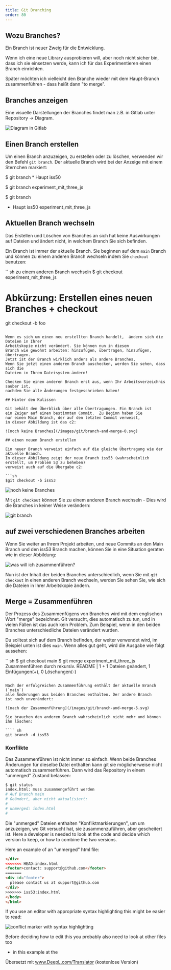 ```yaml
---
title: Git Branching
order: 80
---
```



## Wozu Branches?

Ein Branch ist neuer Zweig für die Entwicklung.

Wenn ich eine neue Library ausprobieren will,
aber noch nicht sicher bin, dass ich sie einsetzen werde,
kann ich für das Experimentieren einen Branch einrichten.

Später möchten ich vielleicht
den Branche wieder mit dem Haupt-Branch zusammenführen - dass
heißt dann "to merge".

## Branches anzeigen

Eine visuelle Darstellungen der Branches
findet man z.B. in Gitlab unter Repository &rarr; Diagram.

![Diagram in Gitlab](/images/git/gitlab-branches.png)


## Einen Branch erstellen

Um einen Branch anzuzeigen, zu erstellen oder zu löschen, verwenden wir den Befehl `git branch`.
Der aktuelle Branch wird bei der Anzeige mit einem Sternchen markiert:

<shell>
$ git branch
* Haupt
  iss50

$ git branch experiment_mit_three_js

$ git branch
* Haupt
  iss50
  experiment_mit_three_js
</shell>

## Aktuellen Branch wechseln

Das Erstellen und Löschen von Branches an sich hat keine Auswirkungen auf
Dateien und ändert nicht, in welchem Branch Sie sich befinden.

Ein Branch ist immer der aktuelle Branch. Sie beginnen
auf dem `main` Branch und können zu einem anderen Branch wechseln
indem Sie `checkout` benutzen:

`` sh
zu einem anderen Branch wechseln
$ git checkout experiment_mit_three_js

# Abkürzung: Erstellen eines neuen Branches + checkout
git checkout -b foo
```

Wenn es sich um einen neu erstellten Branch handelt,  ändern sich die Dateien in Ihrer
Arbeitskopie nicht verändert. Sie können nun in diesem
Branch wie gewohnt arbeiten: hinzufügen, übertragen, hinzufügen, übertragen.
Jetzt ist der Branch wirklich anders als andere Branches.
Wenn Sie jetzt einen anderen Branch auschecken, werden Sie sehen, dass sich die
Dateien in Ihrem Dateisystem ändern!

Checken Sie einen anderen Branch erst aus, wenn Ihr Arbeitsverzeichnis sauber ist,
nachdem Sie alle Änderungen festgeschrieben haben!

## Hinter den Kulissen

Git behält den Überblick über alle Übertragungen. Ein Branch ist
ein Zeiger auf einen bestimmten Commit.  Zu Beginn haben Sie
nur einen Main Branch, der auf den letzten Commit verweist,
in dieser Abbildung ist das c2:

![noch keine Branches](/images/git/branch-and-merge-0.svg)

## einen neuen Branch erstellen

Ein neuer Branch verweist einfach auf die gleiche Übertragung wie der aktuelle Branch.
In dieser Abbildung zeigt der neue Branch iss53 (wahrscheinlich erstellt, um Problem 53 zu beheben)
verweist auch auf die Übergabe c2:

```sh
$git checkout -b iss53
```

![noch keine Branches](/images/git/branch-and-merge-1.svg)

Mit `git checkout` können Sie zu einem anderen Branch wechseln -
Dies wird die Branches in keiner Weise verändern:

![git branch](/images/git/git-branch.png)

## auf zwei verschiedenen Branches arbeiten

Wenn Sie weiter an Ihrem Projekt arbeiten,
und neue Commits an den Main Branch und den
iss53 Branch machen, können Sie in eine Situation geraten wie
in dieser Abbildung:

![was will ich zusammenführen?](/images/git/branch-and-merge-4.svg)

Nun ist der Inhalt der beiden Branches unterschiedlich,
wenn Sie mit `git checkout` in einen anderen Branch wechseln, werden Sie
sehen Sie, wie sich die Dateien in Ihrer Arbeitskopie ändern.

## Merge = Zusammenführen

Der Prozess des Zusammenfügens von Branches wird mit dem
englischen Wort "merge" bezeichnet.
Git versucht, dies automatisch zu tun, und in vielen Fällen ist das auch kein Problem.
Zum Beispiel, wenn in den beiden Branches unterschiedliche Dateien verändert wurden.

Du solltest sich auf dem Branch befinden, der
weiter verwendet wird, im Beispiel unten ist dies `main`.
Wenn alles gut geht, wird die Ausgabe wie folgt aussehen:


`` sh
$ git checkout main
$ git merge experiment_mit_three_js
Zusammenführen durch rekursiv.
 README | 1 +
 1 Dateien geändert, 1 Einfügungen(+), 0 Löschungen(-)
```

Nach der erfolgreichen Zusammenführung enthält der aktuelle Branch (`main`)
alle Änderungen aus beiden Branches enthalten. Der andere Branch
ist noch unverändert:

![nach der Zusammenführung](/images/git/branch-and-merge-5.svg)

Sie brauchen den anderen Branch wahrscheinlich nicht mehr und können ihn löschen:

```` sh
git branch -d iss53
```

### Konflikte

Das Zusammenführen ist nicht immer so einfach.  Wenn beide Branches Änderungen für dieselbe Datei enthalten
kann git sie möglicherweise nicht automatisch zusammenführen. Dann wird das Repository
in einem "unmerged" Zustand belassen:

```sh
$ git status
index.html: muss zusammengeführt werden
# Auf Branch main
# Geändert, aber nicht aktualisiert:
#
# unmerged: index.html
#
```

Die "unmerged" Dateien enthalten "Konfliktmarkierungen", um
um anzuzeigen, wo Git versucht hat, sie zusammenzuführen, aber gescheitert ist.  Here a developer
is needed to look at the code and decide which version to keep,
or how to combine the two versions.

Here an example of an "unmerged" html file:

``` html
</div>
<<<<<<< HEAD:index.html
<footer>contact: support@github.com</footer>
=======
<div id="footer">
  please contact us at support@github.com
</div>
>>>>>>> iss53:index.html
</body>
</html>
```

If you use an editor with appropriate syntax highlighting
this might be easier to read:

![conflict marker with syntax highlighting](/images/git/conflict-markers.png)


Before deciding how to edit this
you probably also need to look at other files too
- in this example at the

Übersetzt mit www.DeepL.com/Translator (kostenlose Version)